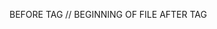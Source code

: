 BEFORE TAG
<mitsu-write path="src/foo/bar.tsx" description="page to use <a> and <b> tags.">
// BEGINNING OF FILE
</mitsu-write>
AFTER TAG
